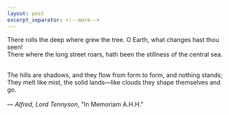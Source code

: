 ```yaml
---
layout: post
excerpt_separator: <!--more-->
---
```

There rolls the deep where grew the tree. O Earth, what changes hast thou seen!<br>
There where the long street roars, hath been the stillness of the central sea.<br><br>
<!--more-->
The hills are shadows, and they flow from form to form, and nothing stands;<br>
They melt like mist, the solid lands—like clouds they shape themselves and go.<br><br>
— *Alfred, Lord Tennyson*, "In Memoriam A.H.H."